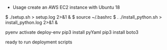 * Usage
create an AWS EC2 instance with Ubuntu 18

$ ./setup.sh > setup.log 2>&1 &
$ source ~/.bashrc
$ . ./install_python.sh > install_python.log 2>&1 &

pyenv activate deploy-env
pip3 install pyYaml
pip3 install boto3

ready to run deployment scripts
